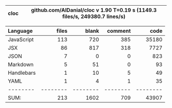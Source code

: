 cloc|github.com/AlDanial/cloc v 1.90  T=0.19 s (1149.3 files/s, 249380.7 lines/s)
--- | ---

Language|files|blank|comment|code
:-------|-------:|-------:|-------:|-------:
JavaScript|113|720|385|35180
JSX|86|817|318|7727
JSON|7|0|0|823
Markdown|5|51|0|93
Handlebars|1|10|5|49
YAML|1|4|1|35
--------|--------|--------|--------|--------
SUM:|213|1602|709|43907
